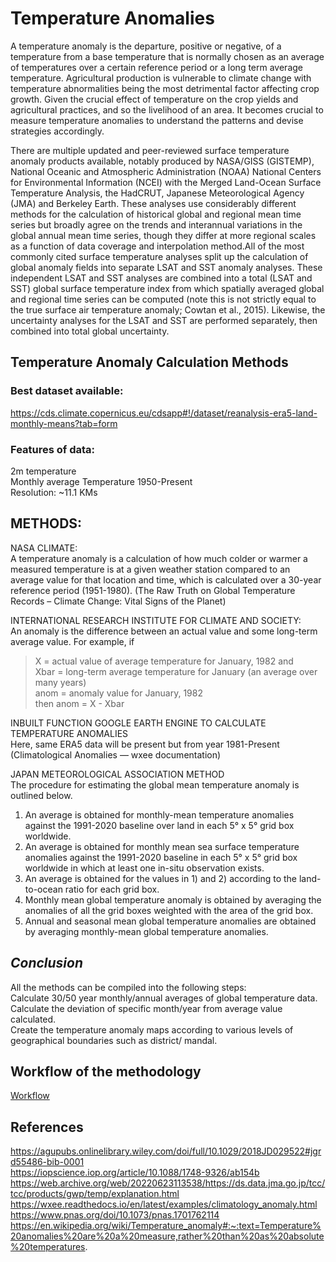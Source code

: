# Temperature Anomalies 

A temperature anomaly is the departure, positive or negative, of a temperature from a base temperature that is normally chosen as an average of temperatures over a certain reference period or a long term average temperature. 
Agricultural production is vulnerable to climate change with temperature abnormalities being the most detrimental factor affecting crop growth. Given the crucial effect of temperature on the crop yields and agricultural practices, and so the livelihood of an area. It becomes crucial to measure temperature anomalies to understand the patterns and devise strategies accordingly. 

There are multiple updated and peer-reviewed surface temperature anomaly products available, notably produced by NASA/GISS (GISTEMP), National Oceanic and Atmospheric Administration (NOAA) National Centers for Environmental Information (NCEI) with the Merged Land-Ocean Surface Temperature Analysis, the HadCRUT, Japanese Meteorological Agency (JMA) and Berkeley Earth.
These analyses use considerably different methods for the calculation of historical global and regional mean time series but broadly agree on the trends and interannual variations in the global annual mean time series, though they differ at more regional scales as a function of data coverage and interpolation method.All of the most commonly cited surface temperature analyses split up the calculation of global anomaly fields into separate LSAT and SST anomaly analyses. These independent LSAT and SST analyses are combined into a total (LSAT and SST) global surface temperature index from which spatially averaged global and regional time series can be computed (note this is not strictly equal to the true surface air temperature anomaly; Cowtan et al., 2015). Likewise, the uncertainty analyses for the LSAT and SST are performed separately, then combined into total global uncertainty.


## Temperature Anomaly Calculation Methods
	
### Best dataset available:
https://cds.climate.copernicus.eu/cdsapp#!/dataset/reanalysis-era5-land-monthly-means?tab=form

### Features of data: 
2m temperature <br>
Monthly average Temperature 1950-Present <br>
Resolution: ~11.1 KMs

## METHODS: <br>

NASA CLIMATE: <br>
A temperature anomaly is a calculation of how much colder or warmer a measured temperature is at a given weather station compared to an average value for that location and time, which is calculated over a 30-year reference period (1951-1980).
(The Raw Truth on Global Temperature Records – Climate Change: Vital Signs of the Planet)

INTERNATIONAL RESEARCH INSTITUTE FOR  CLIMATE AND SOCIETY: <br>
An anomaly is the difference between an actual value and some long-term average value.
For example, if

>X = actual value of average temperature for January, 1982 and <br>
>Xbar = long-term average temperature for January (an average over many years) <br>
>anom = anomaly value for January, 1982 <br>
>then anom = X - Xbar <br>

INBUILT FUNCTION GOOGLE EARTH ENGINE TO CALCULATE TEMPERATURE ANOMALIES <br> 
Here, same ERA5 data will be present but from year 1981-Present
(Climatological Anomalies — wxee documentation)


JAPAN METEOROLOGICAL ASSOCIATION METHOD <br>
The procedure for estimating the global mean temperature anomaly is outlined below.
1) An average is obtained for monthly-mean temperature anomalies against the 1991-2020 baseline over land in each 5° x 5° grid box worldwide.
2) An average is obtained for monthly mean sea surface temperature anomalies against the 1991-2020 baseline in each 5° x 5° grid box worldwide in which at least one in-situ observation exists.
3) An average is obtained for the values in 1) and 2) according to the land-to-ocean ratio for each grid box.
4) Monthly mean global temperature anomaly is obtained by averaging the anomalies of all the grid boxes weighted with the area of the grid box.
5) Annual and seasonal mean global temperature anomalies are obtained by averaging monthly-mean global temperature anomalies.


## *Conclusion* <br>
All the methods can be compiled into the following steps: <br>
Calculate 30/50 year monthly/annual averages of global temperature data. <br>
Calculate the deviation of specific month/year from average value calculated. <br> 
Create the temperature anomaly maps according to various levels of geographical boundaries such as district/ mandal. <br>

## Workflow of the methodology
[Workflow](https://github.com/undpindia/dicra/blob/16cec008ed0e346c23a5d86ac7a1e7f4fc5e25ab/analytics/sandbox/notebooks/Temperature%20Anomalies/Results/Workflow.png)

## References 
https://agupubs.onlinelibrary.wiley.com/doi/full/10.1029/2018JD029522#jgrd55486-bib-0001 <br>
https://iopscience.iop.org/article/10.1088/1748-9326/ab154b <br>
https://web.archive.org/web/20220623113538/https://ds.data.jma.go.jp/tcc/tcc/products/gwp/temp/explanation.html <br>
https://wxee.readthedocs.io/en/latest/examples/climatology_anomaly.html <br>
https://www.pnas.org/doi/10.1073/pnas.1701762114 <br>
https://en.wikipedia.org/wiki/Temperature_anomaly#:~:text=Temperature%20anomalies%20are%20a%20measure,rather%20than%20as%20absolute%20temperatures.
